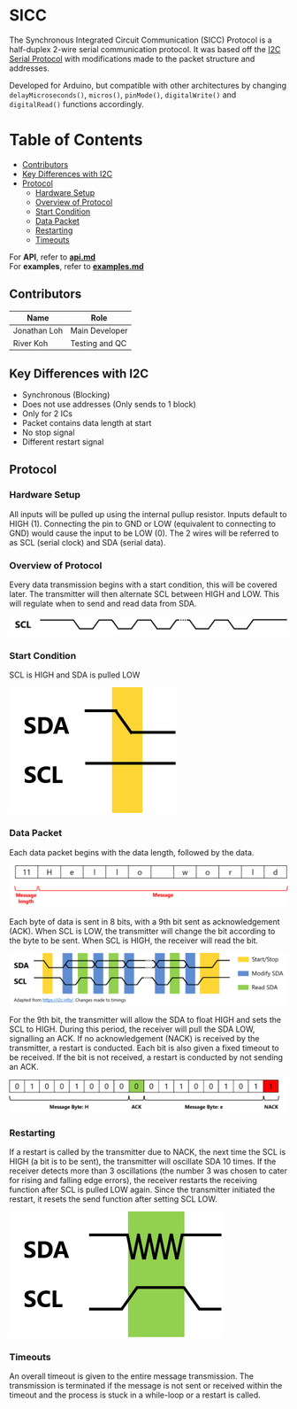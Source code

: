 # SICC
The Synchronous Integrated Circuit Communication (SICC) Protocol is a half-duplex 2-wire serial communication protocol. It was based off the [I2C Serial Protocol](https://i2c.info/) with modifications made to the packet structure and addresses. 

Developed for Arduino, but compatible with other architectures by changing `delayMicroseconds()`, `micros()`, `pinMode()`, `digitalWrite()` and `digitalRead()` functions accordingly.

# Table of Contents
- [Contributors](#contributors)
- [Key Differences with I2C](#key-differences-with-i2c)
- [Protocol](#protocol)
	- [Hardware Setup](#hardware-setup)
	- [Overview of Protocol](#overview-of-protocol)
	- [Start Condition](#start-condition)
	- [Data Packet](#data-packet)
	- [Restarting](#restarting)
	- [Timeouts](#timeouts)

For **API**, refer to **[api.md](api.md)**<br>
For **examples**, refer to **[examples.md](examples.md)**

## Contributors
Name | Role
--- | ---
Jonathan Loh | Main Developer
River Koh | Testing and QC

## Key Differences with I2C
- Synchronous (Blocking)
- Does not use addresses (Only sends to 1 block)
- Only for 2 ICs
- Packet contains data length at start
- No stop signal
- Different restart signal

## Protocol
### Hardware Setup
All inputs will be pulled up using the internal pullup resistor. Inputs default to HIGH (1). Connecting the pin to GND or LOW (equivalent to connecting to GND) would cause the input to be LOW (0). The 2 wires will be referred to as SCL (serial clock) and SDA (serial data).

### Overview of Protocol
Every data transmission begins with a start condition, this will be covered later. The transmitter will then alternate SCL between HIGH and LOW. This will regulate when to send and read data from SDA.

![Alternating Pattern of SCL](docs/scl-alt.png)

### Start Condition
SCL is HIGH and SDA is pulled LOW

![Start Condition](docs/start-cond.png)

### Data Packet
Each data packet begins with the data length, followed by the data.

![Data Packet](docs/data-packet.png)

Each byte of data is sent in 8 bits, with a 9th bit sent as acknowledgement (ACK). When SCL is LOW, the transmitter will change the bit according to the byte to be sent. When SCL is HIGH, the receiver will read the bit. 

![Data Transmission](docs/transmission.png)

For the 9th bit, the transmitter will allow the SDA to float HIGH and sets the SCL to HIGH. During this period, the receiver will pull the SDA LOW, signalling an ACK. If no acknowledgement (NACK) is received by the transmitter, a restart is conducted. Each bit is also given a fixed timeout to be received. If the bit is not received, a restart is conducted by not sending an ACK.

![Acknowledgement](docs/ack.png)

### Restarting
If a restart is called by the transmitter due to NACK, the next time the SCL is HIGH (a bit is to be sent), the transmitter will oscillate SDA 10 times. If the receiver detects more than 3 oscillations (the number 3 was chosen to cater for rising and falling edge errors), the receiver restarts the receiving function after SCL is pulled LOW again. Since the transmitter initiated the restart, it resets the send function after setting SCL LOW.

![Restart Condition](docs/restart-cond.png)

### Timeouts
An overall timeout is given to the entire message transmission. The transmission is terminated if the message is not sent or received within the timeout and the process is stuck in a while-loop or a restart is called. 
